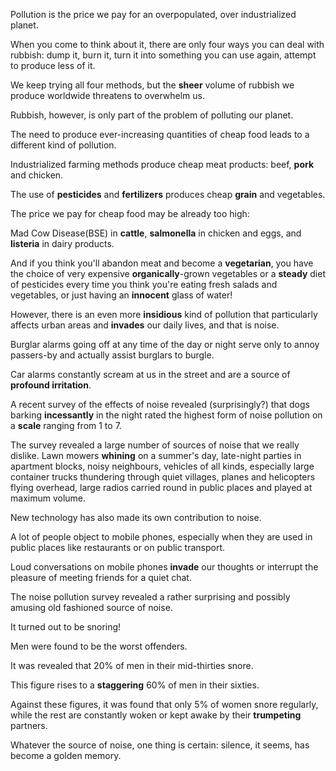 Pollution is the price we pay for an overpopulated, over industrialized planet.

When you come to think about it, there are only four ways you can deal with rubbish: dump it, burn it, turn it into something you can use again, attempt to produce less of it.

We keep trying all four methods, but the **sheer** volume of rubbish we produce worldwide threatens to overwhelm us.

Rubbish, however, is only part of the problem of polluting our planet.

The need to produce ever-increasing quantities of cheap food leads to a different kind of pollution.

Industrialized farming methods produce cheap meat products: beef, **pork** and chicken.

The use of **pesticides** and **fertilizers** produces cheap **grain** and vegetables.

The price we pay for cheap food may be already too high: 

Mad Cow Disease(BSE) in **cattle**, **salmonella** in chicken and eggs, and **listeria** in dairy products.

And if you think you'll abandon meat and become a **vegetarian**, you have the choice of very expensive **organically**-grown vegetables or a **steady** diet of pesticides every time you think you're eating fresh salads and vegetables, or just having an **innocent** glass of water!

However, there is an even more **insidious** kind of pollution that particularly affects urban areas and **invades** our daily lives, and that is noise.

Burglar alarms going off at any time of the day or night serve only to annoy passers-by and actually assist burglars to burgle.

Car alarms constantly scream at us in the street and are a source of **profound irritation**.

A recent survey of the effects of noise revealed (surprisingly?) that dogs barking **incessantly** in the night rated the highest form of noise pollution on a **scale** ranging from 1 to 7.

The survey revealed a large number of sources of noise that we really dislike. Lawn mowers **whining** on a summer's day, late-night parties in apartment blocks, noisy neighbours, vehicles of all kinds, especially large container trucks thundering through quiet villages, planes and helicopters flying overhead, large radios carried round in public places and played at maximum volume.

New technology has also made its own contribution to noise.

A lot of people object to mobile phones, especially when they are used in public places like restaurants or on public transport.

Loud conversations on mobile phones **invade** our thoughts or interrupt the pleasure of meeting friends for a quiet chat.

The noise pollution survey revealed a rather surprising and possibly amusing old fashioned source of noise.

It turned out to be snoring!

Men were found to be the worst offenders.

It was revealed that 20% of men in their mid-thirties snore.

This figure rises to a **staggering** 60% of men in their sixties.

Against these figures, it was found that only 5% of women snore regularly, while the rest are constantly woken or kept awake by their **trumpeting** partners.

Whatever the source of noise, one thing is certain: silence, it seems, has become a golden memory.